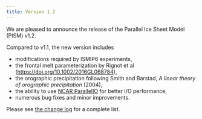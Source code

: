 ```yaml
---
title: Version 1.2
---
```


We are pleased to announce the release of the Parallel Ice Sheet Model
(PISM) v1.2.

Compared to v1.1, the new version includes

* modifications required by ISMIP6 experiments,
* the frontal melt parameterization by Rignot et al (https://doi.org/10.1002/2016GL068784),
* the orographic precipitation following Smith and Barstad, *A linear theory of orographic precipitation* (2004),
* the ability to use [NCAR ParallelIO](https://ncar.github.io/ParallelIO/) for better I/O performance,
* numerous bug fixes and minor improvements.

Please see [the change
log](https://github.com/pism/pism/blob/v1.2/CHANGES.rst) for a
complete list.
